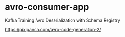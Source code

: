 # avro-consumer-app
Kafka Training
Avro Deserialization with Schema Registry

https://pixipanda.com/avro-code-generation-2/
